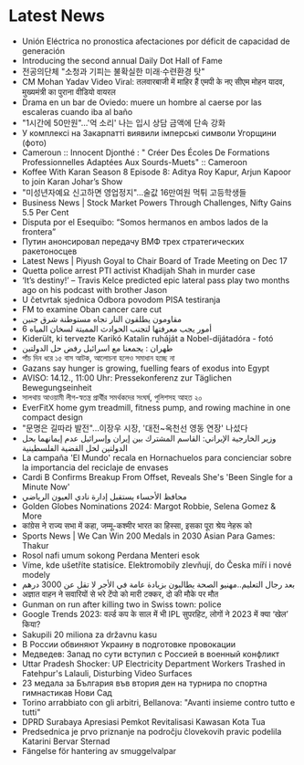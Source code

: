 # Latest News
-  Unión Eléctrica no pronostica afectaciones por déficit de capacidad de generación
-  Introducing the second annual Daily Dot Hall of Fame
-  전공의단체 "소청과 기피는 불확실한 미래·수련환경 탓"
-  CM Mohan Yadav Video Viral: तलवारबाजी में माहिर हैं एमपी के नए सीएम मोहन यादव, मुख्यमंत्री का पुराना वीडियो वायरल
-  Drama en un bar de Oviedo: muere un hombre al caerse por las escaleras cuando iba al baño
-  "1시간에 50만원"…'억 소리' 나는 입시 상담 금액에 단속 강화
-  У комплексі на Закарпатті виявили імперські символи Угорщини (фото)
-  Cameroun :: Innocent Djonthé : " Créer Des Écoles De Formations Professionnelles Adaptées Aux Sourds-Muets" :: Cameroon
-  Koffee With Karan Season 8 Episode 8: Aditya Roy Kapur, Arjun Kapoor to join Karan Johar’s Show
-  "미성년자예요 신고하면 영업정지"…술값 16만여원 먹튀 고등학생들
-  Business News | Stock Market Powers Through Challenges, Nifty Gains 5.5 Per Cent
-  Disputa por el Esequibo: “Somos hermanos en ambos lados de la frontera”
-  Путин анонсировал передачу ВМФ трех стратегических ракетоносцев
-  Latest News | Piyush Goyal to Chair Board of Trade Meeting on Dec 17
-  Quetta police arrest PTI activist Khadijah Shah in murder case
-  ‘It’s destiny!’ – Travis Kelce predicted epic lateral pass play two months ago on his podcast with brother Jason
-  U četvrtak sjednica Odbora povodom PISA testiranja
-  FM to examine Oban cancer care cut
-  مقاومون يطلقون النار تجاه مستوطنة شرق جنين
-  6 أمور يجب معرفتها لتجنب الحوادث المميتة لسخان المياه
-  Kiderült, ki tervezte Karikó Katalin ruháját a Nobel-díjátadóra - fotó
-  طهران : يجمعنا مع اسرائيل رفض حل الدولتين
-  পাঁচ দিন ধরে ১৫ বাস আটক, আলোচনা হলেও সমাধান হচ্ছে না
-  Gazans say hunger is growing, fuelling fears of exodus into Egypt
-  AVISO: 14.12., 11:00 Uhr: Pressekonferenz zur Täglichen Bewegungseinheit
-  সালথায় আওয়ামী লীগ-স্বতন্ত্র প্রার্থীর সমর্থকদের সংঘর্ষ, পুলিশসহ আহত ২০
-  EverFitX home gym treadmill, fitness pump, and rowing machine in one compact design
-  "문명은 길따라 발전"...이장우 시장, '대전~옥천선 영동 연장' 나섰다
-  وزير الخارجية الإيراني: القاسم المشترك بين إيران وإسرائيل عدم إيمانهما بحل الدولتين لحل القضية الفلسطينية
-  La campaña 'El Mundo' recala en Hornachuelos para concienciar sobre la importancia del reciclaje de envases
-  Cardi B Confirms Breakup From Offset, Reveals She's 'Been Single for a Minute Now'
-  ‎محافظ الأحساء يستقبل إدارة نادي العيون الرياضي
-  Golden Globes Nominations 2024: Margot Robbie, Selena Gomez & More
-  कांग्रेस ने राज्य सभा में कहा, जम्मू-कश्मीर भारत का हिस्सा, इसका पूरा श्रेय नेहरू को
-  Sports News | We Can Win 200 Medals in 2030 Asian Para Games: Thakur
-  Rosol nafi umum sokong Perdana Menteri esok
-  Víme, kde ušetříte statisíce. Elektromobily zlevňují, do Česka míří i nové modely
-  بعد رجال التعليم..مهنيو الصحة يطالبون بزيادة عامة في الأجر لا تقل عن 3000 درهم
-  अज्ञात वाहन ने सवारियों से भरे टेंपो को मारी टक्कर, दो की मौके पर मौत
-  Gunman on run after killing two in Swiss town: police
-  Google Trends 2023: वर्ल्ड कप के साल में भी IPL सुपरहिट, लोगों ने 2023 में क्या ‘खेल’ किया?
-  Sakupili 20 miliona za državnu kasu
-  В России обвиняют Украину в подготовке провокации
-  Медведев: Запад по сути вступил с Россией в военный конфликт
-  Uttar Pradesh Shocker: UP Electricity Department Workers Trashed in Fatehpur's Lalauli, Disturbing Video Surfaces
-  23 медала за България във втория ден на турнира по спортна гимнастикав Нови Сад
-  Torino arrabbiato con gli arbitri, Bellanova: "Avanti insieme contro tutto e tutti"
-  DPRD Surabaya Apresiasi Pemkot Revitalisasi Kawasan Kota Tua
-  Predsednica je prvo priznanje na področju človekovih pravic podelila Katarini Bervar Sternad
-  Fängelse för hantering av smuggelvalpar
